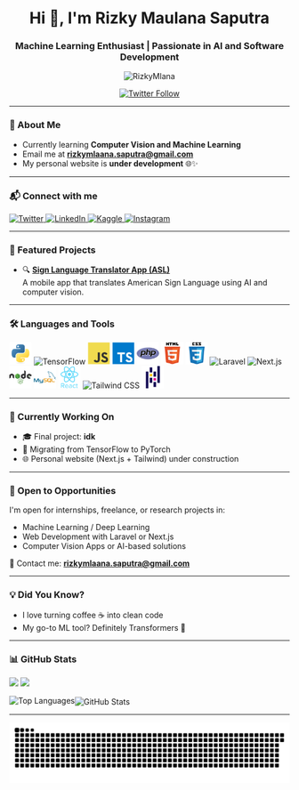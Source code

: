 <h1 align="center">Hi 👋, I'm Rizky Maulana Saputra</h1>
<h3 align="center">Machine Learning Enthusiast | Passionate in AI and Software Development</h3>

<p align="center">
  <img src="https://komarev.com/ghpvc/?username=RizkyMlana&label=Profile%20views&color=0e75b6&style=flat" alt="RizkyMlana" />
</p>

<p align="center">
  <a href="https://twitter.com/hanyainginuang" target="_blank">
    <img src="https://img.shields.io/twitter/follow/hanyainginuang?logo=twitter&style=for-the-badge" alt="Twitter Follow" />
  </a>
</p>

---

### 🌱 About Me

- Currently learning **Computer Vision and Machine Learning**
- Email me at **rizkymlaana.saputra@gmail.com**
- My personal website is **under development** 🌐✨

---

### 📬 Connect with me

<p align="left">
  <a href="https://twitter.com/hanyainginuang" target="_blank">
    <img src="https://raw.githubusercontent.com/rahuldkjain/github-profile-readme-generator/master/src/images/icons/Social/twitter.svg" alt="Twitter" width="30" height="30" />
  </a>
  <a href="https://linkedin.com/in/rizky-maulana-saputra" target="_blank">
    <img src="https://raw.githubusercontent.com/rahuldkjain/github-profile-readme-generator/master/src/images/icons/Social/linked-in-alt.svg" alt="LinkedIn" width="30" height="30" />
  </a>
  <a href="https://kaggle.com/miiaaww" target="_blank">
    <img src="https://raw.githubusercontent.com/rahuldkjain/github-profile-readme-generator/master/src/images/icons/Social/kaggle.svg" alt="Kaggle" width="30" height="30" />
  </a>
  <a href="https://instagram.com/rizkymlaana" target="_blank">
    <img src="https://raw.githubusercontent.com/rahuldkjain/github-profile-readme-generator/master/src/images/icons/Social/instagram.svg" alt="Instagram" width="30" height="30" />
  </a>
</p>

---

### 🧠 Featured Projects

- 🔍 [**Sign Language Translator App (ASL)**](https://github.com/RizkyMlaana/sign-language-app)  
  A mobile app that translates American Sign Language using AI and computer vision.


---

### 🛠️ Languages and Tools

<p align="left">
  <img src="https://raw.githubusercontent.com/devicons/devicon/master/icons/python/python-original.svg" alt="Python" width="40" height="40" />
  <img src="https://www.vectorlogo.zone/logos/tensorflow/tensorflow-icon.svg" alt="TensorFlow" width="40" height="40" />
  <img src="https://raw.githubusercontent.com/devicons/devicon/master/icons/javascript/javascript-original.svg" alt="JavaScript" width="40" height="40" />
  <img src="https://raw.githubusercontent.com/devicons/devicon/master/icons/typescript/typescript-original.svg" alt="TypeScript" width="40" height="40" />
  <img src="https://raw.githubusercontent.com/devicons/devicon/master/icons/php/php-original.svg" alt="PHP" width="40" height="40" />
  <img src="https://raw.githubusercontent.com/devicons/devicon/master/icons/html5/html5-original-wordmark.svg" alt="HTML" width="40" height="40" />
  <img src="https://raw.githubusercontent.com/devicons/devicon/master/icons/css3/css3-original-wordmark.svg" alt="CSS" width="40" height="40" />
  <img src="https://cdn.jsdelivr.net/gh/devicons/devicon/icons/laravel/laravel-original.svg" alt="Laravel" width="40" height="40" />
  <img src="https://cdn.worldvectorlogo.com/logos/nextjs-2.svg" alt="Next.js" width="40" height="40" />
  <img src="https://raw.githubusercontent.com/devicons/devicon/master/icons/nodejs/nodejs-original-wordmark.svg" alt="Node.js" width="40" height="40" />
  <img src="https://raw.githubusercontent.com/devicons/devicon/master/icons/mysql/mysql-original-wordmark.svg" alt="MySQL" width="40" height="40" />
  <img src="https://raw.githubusercontent.com/devicons/devicon/master/icons/react/react-original-wordmark.svg" alt="React" width="40" height="40" />
  <img src="https://www.vectorlogo.zone/logos/tailwindcss/tailwindcss-icon.svg" alt="Tailwind CSS" width="40" height="40" />
  <img src="https://raw.githubusercontent.com/devicons/devicon/2ae2a900d2f041da66e950e4d48052658d850630/icons/pandas/pandas-original.svg" alt="Pandas" width="40" height="40" />
</p>

---

### 🚧 Currently Working On

- 🎓 Final project: **idk**
- 🧠 Migrating from TensorFlow to PyTorch
- 🌐 Personal website (Next.js + Tailwind) under construction

---

### 💼 Open to Opportunities

I'm open for internships, freelance, or research projects in:
- Machine Learning / Deep Learning
- Web Development with Laravel or Next.js
- Computer Vision Apps or AI-based solutions

📩 Contact me: **rizkymlaana.saputra@gmail.com**

---

### 💡 Did You Know?

- I love turning coffee ☕ into clean code
- My go-to ML tool? Definitely Transformers 🤖

---

### 📊 GitHub Stats

<p align="left">
  <img src="https://img.shields.io/github/followers/RizkyMlaana?label=Followers&style=social" />
  <img src="https://img.shields.io/github/stars/RizkyMlaana?label=Stars&style=social" />
</p>

<p>
  <img align="left" src="https://github-readme-stats.vercel.app/api/top-langs/?username=RizkyMlana&layout=compact&theme=codeSTACKr" alt="Top Languages" />
</p>

<p>
  <img align="center" src="https://github-readme-stats.vercel.app/api?username=RizkyMlana&show_icons=true&theme=codeSTACKr" alt="GitHub Stats" />
</p>

---

<p align="center">
  <img src="https://raw.githubusercontent.com/RizkyMlana/RizkyMlana/output/snake.svg" alt="Snake animation" />
</p>
